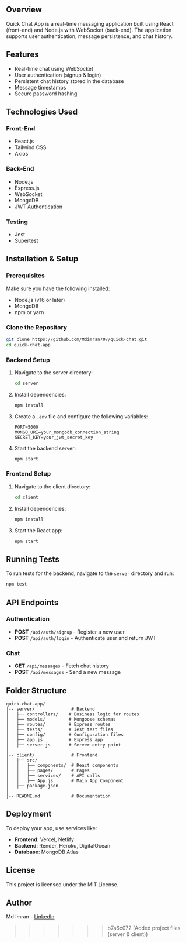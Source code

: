 


## Overview
Quick Chat App is a real-time messaging application built using React (front-end) and Node.js with WebSocket (back-end). The application supports user authentication, message persistence, and chat history.

## Features
- Real-time chat using WebSocket
- User authentication (signup & login)
- Persistent chat history stored in the database
- Message timestamps
- Secure password hashing

## Technologies Used
### Front-End
- React.js
- Tailwind CSS
- Axios

### Back-End
- Node.js
- Express.js
- WebSocket
- MongoDB
- JWT Authentication

### Testing
- Jest
- Supertest

## Installation & Setup
### Prerequisites
Make sure you have the following installed:
- Node.js (v16 or later)
- MongoDB
- npm or yarn

### Clone the Repository
```sh
git clone https://github.com/Mdimran707/quick-chat.git
cd quick-chat-app
```

### Backend Setup
1. Navigate to the server directory:
   ```sh
   cd server
   ```
2. Install dependencies:
   ```sh
   npm install
   ```
3. Create a `.env` file and configure the following variables:
   ```env
   PORT=5000
   MONGO_URI=your_mongodb_connection_string
   SECRET_KEY=your_jwt_secret_key
   ```
4. Start the backend server:
   ```sh
   npm start
   ```

### Frontend Setup
1. Navigate to the client directory:
   ```sh
   cd client
   ```
2. Install dependencies:
   ```sh
   npm install
   ```
3. Start the React app:
   ```sh
   npm start
   ```

## Running Tests
To run tests for the backend, navigate to the `server` directory and run:
```sh
npm test
```

## API Endpoints
### Authentication
- **POST** `/api/auth/signup` - Register a new user
- **POST** `/api/auth/login` - Authenticate user and return JWT

### Chat
- **GET** `/api/messages` - Fetch chat history
- **POST** `/api/messages` - Send a new message

## Folder Structure
```
quick-chat-app/
│-- server/              # Backend
│   ├── controllers/    # Business logic for routes
│   ├── models/         # Mongoose schemas
│   ├── routes/         # Express routes
│   ├── tests/          # Jest test files
│   ├── config/         # Configuration files
│   ├── app.js          # Express app
│   ├── server.js       # Server entry point
│
│-- client/              # Frontend
│   ├── src/
│   │   ├── components/  # React components
│   │   ├── pages/       # Pages
│   │   ├── services/    # API calls
│   │   ├── App.js       # Main App Component
│   ├── package.json
│
│-- README.md            # Documentation
```

## Deployment
To deploy your app, use services like:
- **Frontend**: Vercel, Netlify
- **Backend**: Render, Heroku, DigitalOcean
- **Database**: MongoDB Atlas

## License
This project is licensed under the MIT License.

## Author
Md Imran - [LinkedIn](https://www.linkedin.com/me?trk=p_mwlite_feed-secondary_nav:w)



>>>>>>> b7a6c072 (Added project files (server & client))
